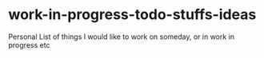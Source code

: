# work-in-progress-todo-stuffs-ideas
Personal List of things I would like to work on someday, or in work in progress etc
